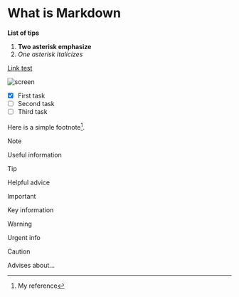 # What is Markdown

**List of tips**

1. **Two asterisk emphasize**
2. *One asterisk Italicizes*


[Link test](#what-is-markdown)

![screen](https://myoctocat.com/assets/images/base-octocat.svg)

- [x] First task
- [ ] Second task
- [ ] Third task

Here is a simple footnote[^1].

[^1]: My reference

> [!NOTE]
> Useful information

> [!TIP]
> Helpful advice

> [!IMPORTANT]
> Key information

> [!WARNING]
> Urgent info

> [!CAUTION]
Advises about...